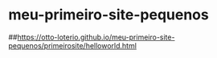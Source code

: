 # meu-primeiro-site-pequenos
##https://otto-loterio.github.io/meu-primeiro-site-pequenos/primeirosite/helloworld.html
